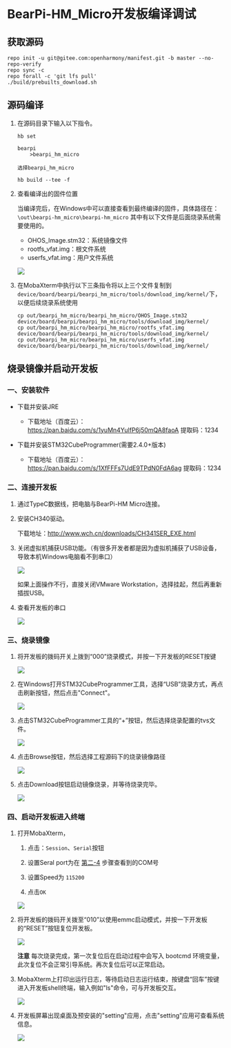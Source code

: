 # BearPi-HM_Micro开发板编译调试

## 获取源码
```
repo init -u git@gitee.com:openharmony/manifest.git -b master --no-repo-verify
repo sync -c
repo forall -c 'git lfs pull'
./build/prebuilts_download.sh
```
## 源码编译

1. 在源码目录下输入以下指令。
    ```
    hb set

    bearpi
        >bearpi_hm_micro

    选择bearpi_hm_micro

    hb build --tee -f
    ```

2. 查看编译出的固件位置

    当编译完后，在Windows中可以直接查看到最终编译的固件，具体路径在：
    `\out\bearpi-hm_micro\bearpi-hm_micro`
    其中有以下文件是后面烧录系统需要使用的。

    * OHOS_Image.stm32：系统镜像文件
    * rootfs_vfat.img：根文件系统
    * userfs_vfat.img：用户文件系统


    ![](figures/查看编译输出文件.png)

3. 在MobaXterm中执行以下三条指令将以上三个文件复制到`device/board/bearpi/bearpi_hm_micro/tools/download_img/kernel/`下，以便后续烧录系统使用

    ```
    cp out/bearpi_hm_micro/bearpi_hm_micro/OHOS_Image.stm32 device/board/bearpi/bearpi_hm_micro/tools/download_img/kernel/
    cp out/bearpi_hm_micro/bearpi_hm_micro/rootfs_vfat.img device/board/bearpi/bearpi_hm_micro/tools/download_img/kernel/
    cp out/bearpi_hm_micro/bearpi_hm_micro/userfs_vfat.img device/board/bearpi/bearpi_hm_micro/tools/download_img/kernel/
    ```

## 烧录镜像并启动开发板
### 一、安装软件

- 下载并安装JRE
    - 下载地址（百度云）：https://pan.baidu.com/s/1yuMn4YulfP6j50mQA8faoA 提取码：1234

- 下载并安装STM32CubeProgrammer(需要2.4.0+版本)
    - 下载地址（百度云）：https://pan.baidu.com/s/1XfFFFs7UdE9TPdN0FdA6ag 提取码：1234

### 二、连接开发板

1. 通过TypeC数据线，把电脑与BearPi-HM Micro连接。

2. 安装CH340驱动。

    下载地址：http://www.wch.cn/downloads/CH341SER_EXE.html

3. 关闭虚拟机捕获USB功能。（有很多开发者都是因为虚拟机捕获了USB设备，导致本机Windows电脑看不到串口）

    ![](figures/关闭虚拟机捕获USB.png)

    如果上面操作不行，直接关闭VMware Workstation，选择挂起，然后再重新插拔USB。

4. 查看开发板的串口<a name="serial_num"></a>

    ![](figures/获取到开发板串口号.png)

### 三、烧录镜像

1. 将开发板的拨码开关上拨到“000”烧录模式，并按一下开发板的RESET按键

    ![](figures/进入烧录模式.png)

2. 在Windows打开STM32CubeProgrammer工具，选择“USB”烧录方式，再点击刷新按钮，然后点击"Connect"。

    ![](figures/连接USB.png)

3. 点击STM32CubeProgrammer工具的“+”按钮，然后选择烧录配置的tvs文件。

    ![](figures/选择烧录配置文件.png)

4. 点击Browse按钮，然后选择工程源码下的烧录镜像路径

    ![](figures/选择镜像文件路径.png)

5. 点击Download按钮启动镜像烧录，并等待烧录完毕。

    ![](figures/烧录镜像.png)

### 四、启动开发板进入终端

1. 打开MobaXterm，

    1. 点击：`Session`、`Serial`按钮

    2. 设置Seral port为在 [第二-4](#serial_num) 步骤查看到的COM号

    3. 设置Speed为 `115200`

    4. 点击`OK`


    ![](figures/Mobax_Serial_选择.png)


3. 将开发板的拨码开关拨至“010”以使用emmc启动模式，并按一下开发板的“RESET”按钮复位开发板。

    ![](figures/启动开发板.png)

    **注意** 每次烧录完成，第一次复位后在启动过程中会写入 bootcmd 环境变量，此次复位不会正常引导系统。再次复位后可以正常启动。

4. MobaXterm上打印出运行日志，等待启动日志运行结束，按键盘“回车”按键进入开发板shell终端，输入例如"ls"命令，可与开发板交互。

    ![](figures/启动日志.png)

5. 开发板屏幕出现桌面及预安装的"setting"应用，点击"setting"应用可查看系统信息。

    ![](figures/启动桌面.png)